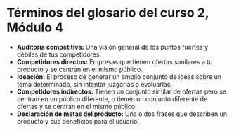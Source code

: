 # Términos del glosario del curso 2, Módulo 4

* **Auditoría competitiva:** Una visión general de los puntos fuertes y débiles de tus competidores.
* **Competidores directos:** Empresas que tienen ofertas similares a tu producto y se centran en el mismo público.
* **Ideación:** El proceso de generar un amplio conjunto de ideas sobre un tema determinado, sin intentar juzgarlas o evaluarlas.
* **Competidores indirectos:** Tienen un conjunto similar de ofertas pero se centran en un público diferente, o tienen un conjunto diferente de ofertas y se centran en el mismo público.
* **Declaración de metas del producto:** Una o dos frases que describen un producto y sus beneficios para el usuario.
